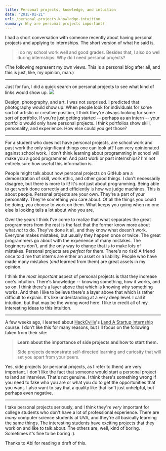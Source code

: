 ```yaml
---
title: Personal projects, knowledge, and intuition
date: "2015-01-21"
url: /personal-projects-knowledge-intuition
summary: Why are personal projects important?
---
```


I had a short conversation with someone recently about having personal projects and applying to internships. The short version of what he said is,

> I do my school work well and good grades. Besides that, I also do well during internships. Why do I need personal projects?

(The following represent my own views. This is a personal blog after all, and this is just, like, my opinion, man.)

---

Just for fun, I did a quick search on personal projects to see what kind of links would show up.
![](http://i.imgur.com/FcmrHYL.png)

Design, photography, and art. I was not surprised. I predicted that photography would show up. When people look for individuals for some sort of artistic or creative position, I think they're always looking for some sort of portfolio. If you're just getting started -- perhaps as an intern -- your portfolio would only have personal projects. I think portfolios show skill, personality, and experience. How else could you get those?

---

For a student who does not have personal projects, are school work and past work the only significant things one can look at? I am very opinionated against school work. I don't think learning about programming in school will make you a good programmer. And past work or past internships? I'm not entirely sure how useful this information is.

People might talk about how personal projects on GitHub are a demonstration of skill, work ethic, and other good things. I don't necessarily disagree, but there is more to it! It's not just about programming. Being able to get work done correctly and efficiently is how we judge machines. This is about people. Personal projects are your own. They're a part of your personality. They're something you care about. Of all the things you could be doing, you choose to work on them. What keeps you going when no one else is looking tells a lot about who you are.

Over the years I think I've come to realize that what separates the great programmers from the rest is the fact that the former know more about what *not* to do. They've done it all, and they know what doesn't work. Everyone makes mistakes, but usually they happen once or twice. The great programmers go about with the experience of many mistakes. The beginners don't, and the only way to change that is to make lots of mistakes. Personal projects are *perfect* for them. There's no risk! A friend once told me that interns are either an asset or a liability. People who have made many mistakes (*and* learned from them) are great assets in my opinion.

I think the *most important* aspect of personal projects is that they increase one's intuition. There's knowledge -- knowing something, how it works, and so on. I think there's a layer above that which is knowing *why* something works. And then I like to believe there's a layer above that which is rather difficult to explain. It's like understanding at a very deep level. I call it intuition, but that may be the wrong word here. I like to credit all of my interesting ideas to this intuition.

---

A few weeks ago, I learned about [HackCville](http://hackcville.com/)'s [Land A Startup Internship](http://januaryterm.splashthat.com/) course. I don't like this for many reasons, but I'll focus on the following taken from their site:

> **Learn about the importance of side projects and how to start them.**
> 
> Side projects demonstrate self-directed learning and curiosity that will set you apart from your peers.

Yes, side projects (or personal projects, as I refer to them) are very important. I don't like the fact that someone would start a personal project to land an interview. That's not genuine. I think there's something wrong if you need to fake who you are or what you do to get the opportunities that you want. I also want to say that a quality like that isn't just unhelpful, but perhaps even negative.

---

I take personal projects seriously, and I think they're *very* important for college students who don't have a lot of professional experience. There are *many* computer science students at UVA, and they're all basically learning the same things. The interesting students have exciting projects that they work on and like to talk about. The others are, well, kind of boring. Sometimes it's fine to be boring :).

Thanks to Abi for reading a draft of this.
